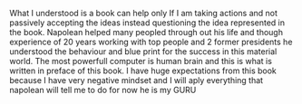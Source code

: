 
What I understood is a book can help only If I am taking actions and not passively accepting the ideas instead questioning the idea represented in the book. Napolean helped many peopled through out his life and though experience of 20 years working with top people and 2 former presidents he understood the behaviour and blue print for the success in this material world.
The most powerfull computer is human brain and this is what is written in preface of this book. 
I have huge expectations from this book because I have very negative mindset and I will aply everything that napolean will tell me to do for now he is my GURU 